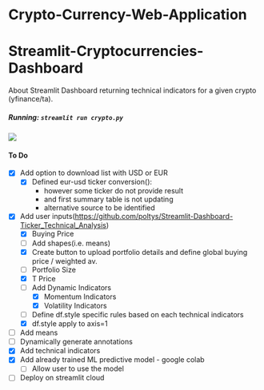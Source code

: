 # Crypto-Currency-Web-Application
# Streamlit-Cryptocurrencies-Dashboard
About Streamlit Dashboard returning technical indicators for a given crypto (yfinance/ta).

##### Running: `streamlit run crypto.py`
![](https://github.com/poltys/Streamlit-Cryptocurrencies-Dashboard/blob/master/extra/streamlit-crypto-2020-08-31-17-08-89.gif)

#### To Do
- [X] Add option to download list with USD or EUR
  - [X] Defined eur-usd ticker conversion():
    - however some ticker do not provide result
    - and first summary table is not updating
    - alternative source to be identified
- [X] Add user inputs(https://github.com/poltys/Streamlit-Dashboard-Ticker_Technical_Analysis)
  - [X] Buying Price
  - [ ] Add shapes(i.e. means)
  - [X] Create button to upload portfolio details and define global buying price / weighted av.
  - [ ] Portfolio Size
  - [X] T Price
  - [ ] Add Dynamic Indicators
    - [X] Momentum Indicators
    - [X] Volatility Indicators
  - [ ] Define df.style specific rules based on each technical indicators
  - [X] df.style apply to axis=1
- [ ] Add means
- [ ] Dynamically generate annotations
- [X] Add technical indicators
- [X] Add already trained ML predictive model - google colab
  - [ ] Allow user to use the model
- [ ] Deploy on streamlit cloud
